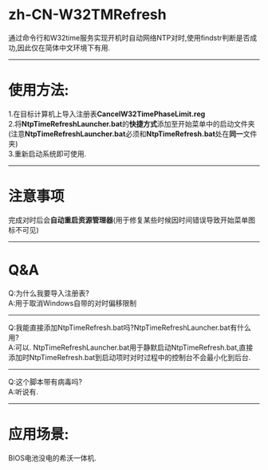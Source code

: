 zh-CN-W32TMRefresh
=================
通过命令行和W32time服务实现开机时自动网络NTP对时,使用findstr判断是否成功,因此仅在简体中文环境下有用.

***
使用方法:  
=================
1.在目标计算机上导入注册表**CancelW32TimePhaseLimit.reg**  
2.将**NtpTimeRefreshLauncher.bat**的**快捷方式**添加至开始菜单中的启动文件夹(注意**NtpTimeRefreshLauncher.bat**必须和**NtpTimeRefresh.bat**处在**同一**文件夹)  
3.重新启动系统即可使用.  
***

注意事项  
=================
完成对时后会**自动重启资源管理器**(用于修复某些时候因时间错误导致开始菜单图标不可见)  
***

Q&A
=================
Q:为什么我要导入注册表?  
A:用于取消Windows自带的对时偏移限制  
***
Q:我能直接添加NtpTimeRefresh.bat吗?NtpTimeRefreshLauncher.bat有什么用?  
A:可以. NtpTimeRefreshLauncher.bat用于静默启动NtpTimeRefresh.bat,直接添加时NtpTimeRefresh.bat到启动项时对时过程中的控制台不会最小化到后台.  
***
Q:这个脚本带有病毒吗?  
A:听说有.  
***

应用场景:  
=================
BIOS电池没电的希沃一体机.
